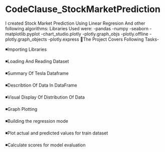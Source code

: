 # CodeClause_StockMarketPrediction
I created Stock Market Prediction Using Linear Regresion And other following algorithms:
Libraries Used were:
-pandas
-numpy
-seaborn
-matplotlib.pyplot
-chart_studio.plotly
-plotly.graph_objs
-plotly.offline
-plotly.graph_objects
-plotly.express
📌The Project Covers Following Tasks-

◾Importing Libraries

◾Loading And Reading Dataset

◾Summary Of Tesla Dataframe

◾Describtion Of Data In DataFrame

◾Visual Display Of Distribution Of Data

◾Graph Plotting

◾Building the regression mode

◾Plot actual and predicted values for train dataset

◾Calculate scores for model evaluation
